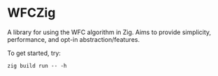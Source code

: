 # WFCZig

A library for using the WFC algorithm in Zig. Aims to provide simplicity, performance, and opt-in abstraction/features.

To get started, try:
```
zig build run -- -h
```